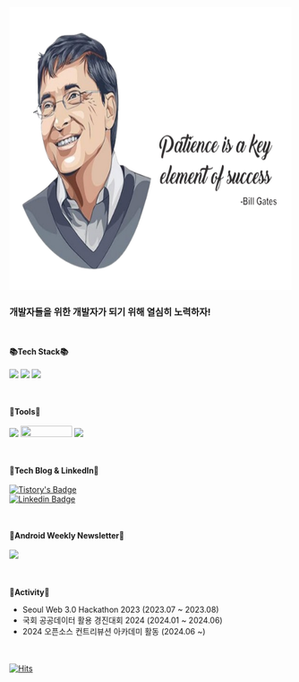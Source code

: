<!--
**thsamajiki/thsamajiki** is a ✨ _special_ ✨ repository because its `README.md` (this file) appears on your GitHub profile.

Here are some ideas to get you started:

- 🔭 I’m currently working on ...
- 🌱 I’m currently learning ...
- 👯 I’m looking to collaborate on ...
- 🤔 I’m looking for help with ...
- 💬 Ask me about ...
- 📫 How to reach me: ...
- 😄 Pronouns: ...
- ⚡ Fun fact: ...
-->
<img src="images/bill-gates-patience-quote2.png" width="720px" height="504px">


### 개발자들을 위한 개발자가 되기 위해 열심히 노력하자!

<br><br>
<strong>📚Tech Stack📚</strong><br><br>
<img src="https://img.shields.io/badge/Android-3DDC84?style=for-the-badge&logo=Android&logoColor=white">
<img src="https://img.shields.io/badge/Java-1E8CBE?style=for-the-badge&logo=Java&logoColor=white">
<img src="https://img.shields.io/badge/Kotlin-7F52FF?style=for-the-badge&logo=Kotlin&logoColor=white">

<br><br>
<strong>🔨Tools🔨</strong><br><br>
<img src="https://img.shields.io/badge/Android Studio-3DDC84?style=flat-square&logo=Android Studio&logoColor=white"/>
<img src="https://cdn.icon-icons.com/icons2/2530/PNG/512/jetbrains_intellij_button_icon_151878.png" width="92px" height="20px" />
<img src="https://img.shields.io/badge/Git-F05032?style=flat-square&logo=git&logoColor=white"/>

<br><br>
<strong>🎨Tech Blog & LinkedIn🎨</strong><br><br>
[![Tistory's Badge](https://github-readme-tistory-card.vercel.app/api/badge?name=TechBlog)](https://spacelife.tistory.com/)<br>
[![Linkedin Badge](https://img.shields.io/badge/-LinkedIn-blue?style=flat-square&logo=Linkedin&logoColor=white&link=https://www.linkedin.com/in/%ED%98%B8%EC%84%AD-%EC%A0%95-94b0b2247/)](https://www.linkedin.com/in/%ED%98%B8%EC%84%AD-%EC%A0%95-94b0b2247/)


<br><br>
<strong>📰Android Weekly Newsletter📰</strong><br><br>
<a href="https://androidweekly.net/" target='_blank'>
<img src="https://img.shields.io/badge/Android Weekly-7672FF?style=for-the-badge&logo=Android Weekly&logoColor=white">
</a>

<br><br>
<strong>🎋Activity🎋</strong>
- Seoul Web 3.0 Hackathon 2023 (2023.07 ~ 2023.08)
- 국회 공공데이터 활용 경진대회 2024 (2024.01 ~ 2024.06)
- 2024 오픈소스 컨트리뷰션 아카데미 활동 (2024.06 ~)

<br><br>
[![Hits](https://hits.seeyoufarm.com/api/count/incr/badge.svg?url=https%3A%2F%2Fgithub.com%2Fthsamajiki%2Fhit-counter&count_bg=%2379C83D&title_bg=%23555555&icon=&icon_color=%23E7E7E7&title=hits&edge_flat=false)](https://hits.seeyoufarm.com)

